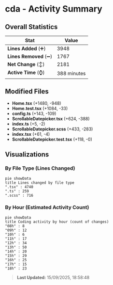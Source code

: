 # cda - Activity Summary 

## Overall Statistics

| Stat                   | Value                                                             |
| ---------------------- | ----------------------------------------------------------------- |
| **Lines Added** (➕)   | 3948                                          |
| **Lines Removed** (➖) | 1767                                        |
| **Net Change** (↕)    | 2181                |
| **Active Time** (⌚)   | 388 minutes |


## Modified Files
- **Home.tsx** (+1480, -948)
- **Home.test.tsx** (+1084, -33)
- **config.ts** (+143, -109)
- **ScrollableDatepicker.tsx** (+624, -388)
- **index.ts** (+5, -2)
- **ScrollableDatepicker.scss** (+433, -283)
- **index.tsx** (+61, -4)
- **ScrollableDatepicker.test.tsx** (+118, -0)

## Visualizations

### By File Type (Lines Changed)

```mermaid
pie showData
title Lines changed by file type
".tsx" : 4740
".ts" : 259
".scss" : 716
```

### By Hour (Estimated Activity Count)

```mermaid
pie showData
title Coding activity by hour (count of changes)
"08h" : 8
"09h" : 12
"10h" : 6
"11h" : 17
"12h" : 34
"13h" : 50
"14h" : 20
"15h" : 29
"16h" : 25
"17h" : 15
"18h" : 23
```


> **Last Updated:** 15/09/2025, 18:58:48